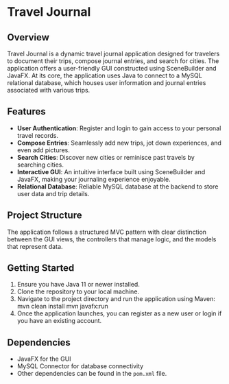 # Travel Journal

## Overview

Travel Journal is a dynamic travel journal application designed for travelers to document their trips, compose journal entries, and search for cities. The application offers a user-friendly GUI constructed using SceneBuilder and JavaFX. At its core, the application uses Java to connect to a MySQL relational database, which houses user information and journal entries associated with various trips.

## Features

- **User Authentication**: Register and login to gain access to your personal travel records.
- **Compose Entries**: Seamlessly add new trips, jot down experiences, and even add pictures.
- **Search Cities**: Discover new cities or reminisce past travels by searching cities.
- **Interactive GUI**: An intuitive interface built using SceneBuilder and JavaFX, making your journaling experience enjoyable.
- **Relational Database**: Reliable MySQL database at the backend to store user data and trip details.

## Project Structure

The application follows a structured MVC pattern with clear distinction between the GUI views, the controllers that manage logic, and the models that represent data.

## Getting Started

1. Ensure you have Java 11 or newer installed.
2. Clone the repository to your local machine.
3. Navigate to the project directory and run the application using Maven:
mvn clean install
mvn javafx:run
4. Once the application launches, you can register as a new user or login if you have an existing account.

## Dependencies

- JavaFX for the GUI
- MySQL Connector for database connectivity
- Other dependencies can be found in the `pom.xml` file.
